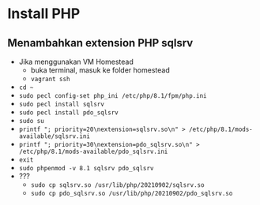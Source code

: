 # Install PHP

## Menambahkan extension PHP sqlsrv

- Jika menggunakan VM Homestead
  - buka terminal, masuk ke folder homestead
  - `vagrant ssh`
- `cd ~`
- `sudo pecl config-set php_ini /etc/php/8.1/fpm/php.ini`
- `sudo pecl install sqlsrv`
- `sudo pecl install pdo_sqlsrv`
- `sudo su`
- `printf "; priority=20\nextension=sqlsrv.so\n" > /etc/php/8.1/mods-available/sqlsrv.ini`
- `printf "; priority=30\nextension=pdo_sqlsrv.so\n" > /etc/php/8.1/mods-available/pdo_sqlsrv.ini`
- `exit`
- `sudo phpenmod -v 8.1 sqlsrv pdo_sqlsrv`
- ???
  - `sudo cp sqlsrv.so /usr/lib/php/20210902/sqlsrv.so`
  - `sudo cp pdo_sqlsrv.so /usr/lib/php/20210902/pdo_sqlsrv.so`
  